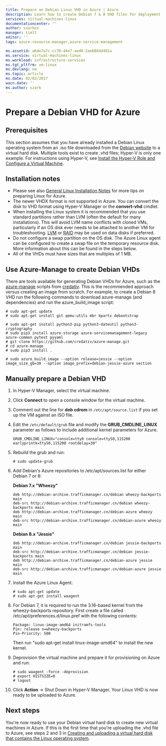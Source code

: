 ```yaml
---
title: Prepare an Debian Linux VHD in Azure | Azure
description: Learn how to create Debian 7 & 8 VHD files for deployment in Azure.
services: virtual-machines-linux
documentationcenter: ''
author: szarkos
manager: timlt
editor: ''
tags: azure-resource-manager,azure-service-management

ms.assetid: a6de7a7c-cc70-44e7-aed0-2ae6884d401a
ms.service: virtual-machines-linux
ms.workload: infrastructure-services
ms.tgt_pltfrm: vm-linux
ms.devlang: na
ms.topic: article
ms.date: 02/02/2017
wacn.date: ''
ms.author: szark
---
```


# Prepare a Debian VHD for Azure
## Prerequisites
This section assumes that you have already installed a Debian Linux operating system from an .iso file downloaded from the [Debian website](https://www.debian.org/distrib/) to a virtual hard disk. Multiple tools exist to create .vhd files; Hyper-V is only one example. For instructions using Hyper-V, see [Install the Hyper-V Role and Configure a Virtual Machine](https://technet.microsoft.com/zh-cn/library/hh846766.aspx).

## Installation notes
* Please see also [General Linux Installation Notes](./virtual-machines-linux-create-upload-generic.md#general-linux-installation-notes) for more tips on preparing Linux for Azure.
* The newer VHDX format is not supported in Azure. You can convert the disk to VHD format using Hyper-V Manager or the **convert-vhd** cmdlet.
* When installing the Linux system it is recommended that you use standard partitions rather than LVM (often the default for many installations). This will avoid LVM name conflicts with cloned VMs, particularly if an OS disk ever needs to be attached to another VM for troubleshooting. [LVM](./virtual-machines-linux-configure-lvm.md) or [RAID](./virtual-machines-linux-configure-raid.md) may be used on data disks if preferred.
* Do not configure a swap partition on the OS disk. The Azure Linux agent can be configured to create a swap file on the temporary resource disk. More information about this can be found in the steps below.
* All of the VHDs must have sizes that are multiples of 1 MB.

## Use Azure-Manage to create Debian VHDs
There are tools available for generating Debian VHDs for Azure, such as the [azure-manage](https://github.com/credativ/azure-manage) scripts from [credativ](http://www.credativ.com/). This is the recommended approach versus creating an image from scratch. For example, to create a Debian 8 VHD run the following commands to download azure-manage (and dependencies) and run the azure_build_image script:

```
# sudo apt-get update
# sudo apt-get install git qemu-utils mbr kpartx debootstrap

# sudo apt-get install python3-pip python3-dateutil python3-cryptography
# sudo pip3 install azure-storage azure-servicemanagement-legacy azure-common pytest pyyaml
# git clone https://github.com/credativ/azure-manage.git
# cd azure-manage
# sudo pip3 install .

# sudo azure_build_image --option release=jessie --option image_size_gb=30 --option image_prefix=debian-jessie-azure section
```

## Manually prepare a Debian VHD
1. In Hyper-V Manager, select the virtual machine.
2. Click **Connect** to open a console window for the virtual machine.
3. Comment out the line for **deb cdrom** in `/etc/apt/source.list` if you set up the VM against an ISO file.
4. Edit the `/etc/default/grub` file and modify the **GRUB_CMDLINE_LINUX** parameter as follows to include additional kernel parameters for Azure.

    ```
    GRUB_CMDLINE_LINUX="console=tty0 console=ttyS0,115200 earlyprintk=ttyS0,115200 rootdelay=30"
    ```
5. Rebuild the grub and run:

    ```
    # sudo update-grub
    ```
6. Add Debian's Azure repositories to /etc/apt/sources.list for either Debian 7 or 8:

    **Debian 7.x "Wheezy"**

    ```
    deb http://debian-archive.trafficmanager.cn/debian wheezy-backports main
    deb-src http://debian-archive.trafficmanager.cn/debian wheezy-backports main
    deb http://debian-archive.trafficmanager.cn/debian-azure wheezy main
    deb-src http://debian-archive.trafficmanager.cn/debian-azure wheezy main
    ```

    **Debian 8.x "Jessie"**

    ```
    deb http://debian-archive.trafficmanager.cn/debian jessie-backports main
    deb-src http://debian-archive.trafficmanager.cn/debian jessie-backports main
    deb http://debian-archive.trafficmanager.cn/debian-azure jessie main
    deb-src http://debian-archive.trafficmanager.cn/debian-azure jessie main
    ```

1. Install the Azure Linux Agent:

    ```
    # sudo apt-get update
    # sudo apt-get install waagent
    ```
2. For Debian 7, it is required to run the 3.16-based kernel from the wheezy-backports repository. First create a file called /etc/apt/preferences.d/linux.pref with the following contents:

    ```
    Package: linux-image-amd64 initramfs-tools
    Pin: release n=wheezy-backports
    Pin-Priority: 500
    ```

    Then run "sudo apt-get install linux-image-amd64" to install the new kernel.
3. Deprovision the virtual machine and prepare it for provisioning on Azure and run:

    ```
    # sudo waagent -force -deprovision
    # export HISTSIZE=0
    # logout
    ```
4. Click **Action** -> Shut Down in Hyper-V Manager. Your Linux VHD is now ready to be uploaded to Azure.

## Next steps
You're now ready to use your Debian virtual hard disk to create new virtual machines in Azure. If this is the first time that you're uploading the .vhd file to Azure, see steps 2 and 3 in [Creating and uploading a virtual hard disk that contains the Linux operating system](./virtual-machines-linux-classic-create-upload-vhd.md).
